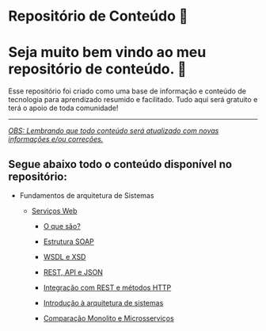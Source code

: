 # Repositório de Conteúdo 📖

# Seja muito bem vindo ao meu repositório de conteúdo. 🤙

Esse repositório foi criado como uma base de informação e conteúdo de tecnologia para aprendizado resumido e facilitado. Tudo aqui será gratuito e terá o apoio de toda comunidade!

---

_<u>OBS: Lembrando que todo conteúdo será atualizado com novas informações e/ou correções.</u>_

## Segue abaixo todo o conteúdo disponível no repositório:

- Fundamentos de arquitetura de Sistemas 
  
  - [Serviços Web](https://github.com/luizmarinhojr/servicos-web/tree/master/servicos-web)
    
    - [O que são?](https://github.com/luizmarinhojr/servicos-web/blob/master/servicos-web/o-que-sao.md)
    
    - [Estrutura SOAP](https://github.com/luizmarinhojr/servicos-web/blob/master/servicos-web/estrutura-SOAP.md)
    
    - [WSDL e XSD](https://github.com/luizmarinhojr/servicos-web/blob/master/servicos-web/WSDL-e-XSD.md)
    
    - [REST, API e JSON]()
    
    - [Integração com REST e métodos HTTP]()
    
    - [Introdução à arquitetura de sistemas]()
    
    - [Comparação Monolito e Microsserviços]()
